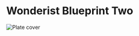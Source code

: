 # Wonderist Blueprint Two
![Plate cover](https://github.com/kakoga/dental-plan-2/blob/master/shield.png)
